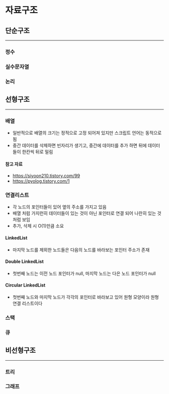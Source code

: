 # 자료구조

## 단순구조

---

### 정수

### 실수문자열

### 논리

## 선형구조

---

### 배열

- 일반적으로 배열의 크기는 정적으로 고정 되어져 있지만 스크립트 언어는 동적으로 됨
- 중간 데이터를 삭제하면 빈자리가 생기고, 중간에 데이터를 추가 하면 뒤에 데이터들이 한칸씩 뒤로 밀림

#### 참고 자료

- https://siyoon210.tistory.com/99
- https://pyolog.tistory.com/1

### 연결리스트

- 각 노드의 포인터들이 있어 옆의 주소를 가지고 있음
- 배열 처럼 가지런히 데이터들이 있는 것이 아닌 포인터로 연결 되어 나란히 있는 것 처럼 보임
- 추가, 삭제 시 O(1)만큼 소요

#### LinkedList

- 마지막 노드를 제외한 노드들은 다음의 노드를 바라보는 포인터 주소가 존재

#### Double LinkedList

- 첫번째 노드는 이전 노드 포인터가 null, 마지막 노드는 다은 노드 포인터가 null

#### Circular LinkedList

- 첫번째 노드와 마지막 노드가 각각의 포인터로 바라보고 있어 원형 모양이라 원형 연결 리스트이다

### 스택

### 큐

## 비선형구조

---

### 트리

### 그래프
